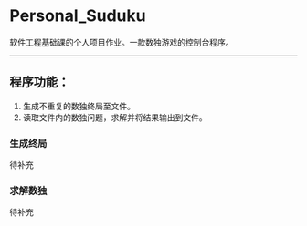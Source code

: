 # Personal_Suduku
软件工程基础课的个人项目作业。一款数独游戏的控制台程序。
***
## 程序功能：
1. 生成不重复的数独终局至文件。
2. 读取文件内的数独问题，求解并将结果输出到文件。
### 生成终局
待补充
### 求解数独
待补充
